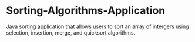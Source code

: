 # Sorting-Algorithms-Application

Java sorting application that allows users to sort an array of intergers using selection, insertion, merge, and quicksort algorithms. 
